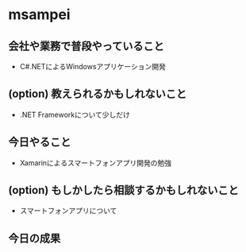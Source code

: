 # msampei

## 会社や業務で普段やっていること
 - C#.NETによるWindowsアプリケーション開発

## (option) 教えられるかもしれないこと
 - .NET Frameworkについて少しだけ

## 今日やること
 - Xamarinによるスマートフォンアプリ開発の勉強

## (option) もしかしたら相談するかもしれないこと
 - スマートフォンアプリについて

## 今日の成果
